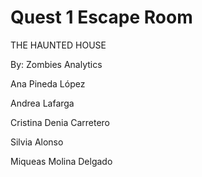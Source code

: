 # Quest 1 Escape Room

THE HAUNTED HOUSE

By:   Zombies Analytics

Ana Pineda López

Andrea Lafarga

Cristina Denia Carretero

Silvia Alonso

Miqueas Molina Delgado
